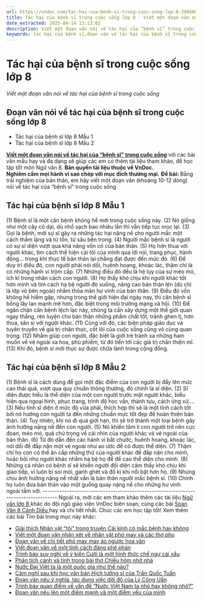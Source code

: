 ```yaml
---
url: https://vndoc.com/tac-hai-cua-benh-si-trong-cuoc-song-lop-8-296680
title: Tác hại của bệnh sĩ trong cuộc sống lớp 8 - Viết một đoạn văn nói về tác hại của bệnh sĩ trong cuộc sống - VnDoc.com
date_extracted: 2025-04-14 13:13:02
description: Viết một đoạn văn nói về tác hại của “bệnh sĩ” trong cuộc sống lớp 8 được biên soạn nhằm giúp các em HS đạt kết quả tốt trong quá trình làm bài tập và học tập môn Ngữ văn lớp 8.
keywords: tác hại của bệnh sĩ,đoạn văn về tác hại của bệnh sĩ trong cuộc sống,Viết một đoạn văn nói về tác hại của bệnh sĩ trong cuộc sống,Tác hại của bệnh sĩ lớp 8,đoạn văn Tác hại của bệnh sĩ lớp 8,đoạn văn nói về tác hại của bệnh sĩ trong cuộc sống,viết đoạn văn nói về tác hại của bệnh sĩ trong cuộc sống,văn mẫu lớp 8,ngữ văn 8
---
```


# Tác hại của bệnh sĩ trong cuộc sống lớp 8
 _Viết một đoạn văn nói về tác hại của bệnh sĩ trong cuộc sống_
## **Đoạn văn nói về tác hại của bệnh sĩ trong cuộc sống lớp 8**
  * Tác hại của bệnh sĩ lớp 8 Mẫu 1
  * Tác hại của bệnh sĩ lớp 8 Mẫu 2

[**Viết một đoạn văn nói về tác hại của “bệnh sĩ” trong cuộc sống**](<https://vndoc.com/tac-hai-cua-benh-si-trong-cuoc-song-lop-8-296680>) với các bài văn mẫu hay và đa dạng sẽ giúp các em có thêm tài liệu tham khảo, để học tập tốt môn Ngữ văn 8.
**Bản quyền tài liệu thuộc về VnDoc.  
Nghiêm cấm mọi hành vi sao chép với mục đích thương mại.**
**Đề bài:** Bằng trải nghiệm của bản thân, em hãy viết một đoạn văn \(khoảng 10-12 dòng\) nói về tác hại của “bệnh sĩ” trong cuộc sống
## **Tác hại của bệnh sĩ lớp 8 Mẫu 1**
\(1\) Bệnh sĩ là một căn bệnh không hề mới trong cuộc sống này. \(2\) Nó giống như một cây cỏ dại, dù nhổ sạch bao nhiêu lần thì vẫn tiếp tục mọc lại. \(3\) Gọi là bệnh, mới sự sĩ gây ra những tác hại nặng nề cho người mắc một cách thầm lặng và từ tốn, từ sâu bên trong. \(4\) Người mắc bệnh sĩ là người có sự sĩ diện vượt qua khả năng vốn có của bản thân. \(5\) Họ hơn thua với người khác, tìm cách thể hiện cái tôi của mình qua lời nói, trang phục, hành động… trong khi thực tế bản thân lại chẳng đạt được đến mức đó. \(6\) Để duy trì điều đó, con người phải nói dối, huênh hoang, khoác lác, thậm chí là có những hành vi trộm cắp. \(7\) Những điều đó đều là hệ lụy của sự méo mó, ích kỉ trong nhân cách con người. \(8\) Họ thấy khó chịu khi người khác tốt hơn mình và tìm cách hạ bệ người đó xuống, nâng cao bản thân lên \(dù chỉ là lớp vỏ bên ngoài\) nhằm thỏa mãn hư vinh của bản thân. \(9\) Điều đó vốn không hề hiếm gặp, nhưng trong thế giới hiện đại ngày nay, thì căn bệnh sĩ bỗng lây lan mạnh mẽ hơn, đặc biệt trong môi trường mạng xã hội. \(10\) Để ngăn chặn căn bệnh lệch lạc này, chúng ta cần xây dựng một thế giới quan ngay thẳng, rèn luyện cho bản thân những phẩm chất tốt, tránh ghen tị, hơn thua, sân si với người khác. \(11\) Cùng với đó, các biện pháp giáo dục và tuyên truyền về giá trị chân thực, cốt lõi của cuộc sống cũng vô cùng quan trọng. \(12\) Nhằm giúp con người, đặc biệt là giới trẻ tránh xa những ham muốn về vẻ ngoài xa hoa, phù phiếm, từ đó tiến tới các giá trị chân thiện mĩ. \(13\) Khi đó, bệnh sĩ mới thực sự được chữa lành trong cộng đồng.
## **Tác hại của bệnh sĩ lớp 8 Mẫu 2**
\(1\) Bệnh sĩ là cách dùng để gọi một đặc điểm của con người bị đẩy lên mức cao thái quá, vượt qua quy chuẩn thông thường, đó chính là sĩ diện. \(2\) Sĩ diện được hiểu là thể diện của một con người trước mặt người khác, biểu hiện qua ngoại hình, phục trang, trình độ học vấn, thành tựu, cách ứng xử…. \(3\) Nếu tính sĩ diện ở mức độ vừa phải, thích hợp thì sẽ là một tính cách tốt bởi nó hướng con người ta đến những chuẩn mực tốt đẹp để hoàn thiện bản thân. \(4\) Tuy nhiên, khi nó đi quá giới hạn, thì sẽ trở thành một loại bệnh gây ảnh hưởng nặng nề đến con người. \(5\) Nó khiến tâm lí con người trở nên cực đoan, méo mó, quá chú trọng về cái nhìn của người khác và vẻ ngoài của bản thân. \(6\) Từ đó dẫn đến các hành vi bắt chước, huênh hoang, khoác lác, nói dối để đắp nặn một vẻ ngoài như ao ước để có được thể diện. \(7\) Thậm chí họ còn có thể ăn cắp những thứ của người khác để đắp nặn cho mình, hoặc bôi nhọ người khác nhằm hạ bệ họ để đề cao thể diện cho mình. \(8\) Những cá nhân có bệnh sĩ sẽ khiến người đối diện cảm thấy khó chịu khi giao tiếp, vì luôn bị soi mói, ganh ghét và đố kị khi nổi bật hơn họ. \(9\) Nhưng chịu ảnh hưởng nặng nề nhất vẫn là bản thân người mắc bệnh sĩ. \(10\) Chính họ luôn đưa bản thân vào một guồng quay nặng nề cho những hư vinh ngoài tầm với.
\------------------------------------------------------------------------------------
Ngoài ra, mời các em tham khảo thêm các tài liệu [ Ngữ văn lớp 8 ](<https://vndoc.com/ngu-van-lop8>) khác do đội ngũ giáo viên VnDoc biên soạn, cùng các bài [ Soạn Văn 8 Cánh Diều ](<https://vndoc.com/ngu-van-8-canh-dieu>) hay và chi tiết nhất. Chúc các em học tập tốt\!
Xem thêm các bài Tìm bài trong mục này khác:
  * [Giải thích Nhân vật “tôi” trong truyện Cái kính có mắc bệnh hay không](</theo-em-nhan-vat-toi-trong-truyen-cai-kinh-co-mac-benh-hay-khong-296681>)
  * [Viết một đoạn văn nhận xét về nhân vật phó may và các thợ phụ](</nhan-xet-ve-nhan-vat-pho-may-va-cac-tho-phu-trong-van-ban-ong-giuoc-danh-mac-le-phuc-296683>)
  * [Đoạn văn về chi tiết phó may may áo ngược hoa văn](</doan-van-ve-chi-tiet-pho-may-may-ao-nguoc-hoa-van-trong-doan-trich-truong-gia-hoc-lam-sang-296684>)
  * [Viết đoạn văn về một tính cách đáng phê phán](</doan-van-ve-mot-tinh-cach-dang-phe-phan-duoc-noi-den-trong-nhung-truyen-cuoi-tren-296685>)
  * [Trình bày suy nghĩ về ý kiến Cười là một hình thức chế ngự cái xấu](</doan-van-cuoi-la-mot-hinh-thuc-che-ngu-cai-xau-lop-8-296686>)
  * [Phân tích cảnh và tình trong bài thơ Chiều hôm nhớ nhà](</phan-tich-canh-va-tinh-trong-bai-tho-chieu-hom-nho-nha-lop-8-296757>)
  * [Nước Đại Việt ta là một quốc gia như thế nào?](</doan-van-nuoc-dai-viet-ta-la-mot-quoc-gia-nhu-the-nao-lop-8-296759>)
  * [Cảm nghĩ sau khi học văn bản Hịch tướng sĩ của Trần Quốc Tuấn](</cam-nghi-sau-khi-hoc-van-ban-hich-tuong-si-cua-tran-quoc-tuan-lop-8-296762>)
  * [Đoạn văn nêu ý nghĩa, tác dụng việc dời đô của Lý Công Uẩn](</doan-van-neu-y-nghia-tac-dung-viec-doi-do-cua-ly-cong-uan-lop-8-296763>)
  * [Trình bày quan điểm về vấn đề “Nước Việt Nam ta nhỏ hay không nhỏ?”](</trinh-bay-quan-diem-ve-van-de-nuoc-viet-nam-ta-nho-hay-khong-nho-lop-8-296765>)
  * [Đoạn văn nêu lên một điểm mạnh và một điểm yếu của mình](</doan-van-neu-len-mot-diem-manh-va-mot-diem-yeu-cua-minh-lop-8-296766>)

